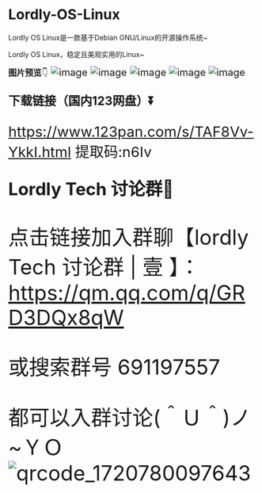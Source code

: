 # Lordly-OS-Linux
Lordly OS Linux是一款基于Debian GNU/Linux的开源操作系统~

Lordly OS Linux，稳定且美观实用的Linux~

<big>**图片预览**👇<big>
![image](https://github.com/user-attachments/assets/9f9fe158-c9dd-4f69-8235-e8a2eccc6175)
![image](https://github.com/user-attachments/assets/57856d84-997e-48e2-ab48-076e52c82034)
![image](https://github.com/user-attachments/assets/26431295-84ed-4737-bd0a-857e0ed90f93)
![image](https://github.com/user-attachments/assets/d8254135-4791-4f9d-a9d3-77b76f9c395b)
![image](https://github.com/user-attachments/assets/18996c5e-d6c5-46c6-a334-bb8b4cfc1af4)


<big>**下载链接（国内123网盘）⏬**<big>

https://www.123pan.com/s/TAF8Vv-YkkI.html 
提取码:n6Iv


<big>**Lordly Tech 讨论群🍵**<big>

点击链接加入群聊【lordly Tech 讨论群 | 壹 】：https://qm.qq.com/q/GRD3DQx8qW

或搜索群号 691197557

都可以入群讨论(＾Ｕ＾)ノ~ＹＯ![qrcode_1720780097643](https://github.com/user-attachments/assets/ce4ac9b2-9fa8-4545-b0b9-7b748ca0e71b)
